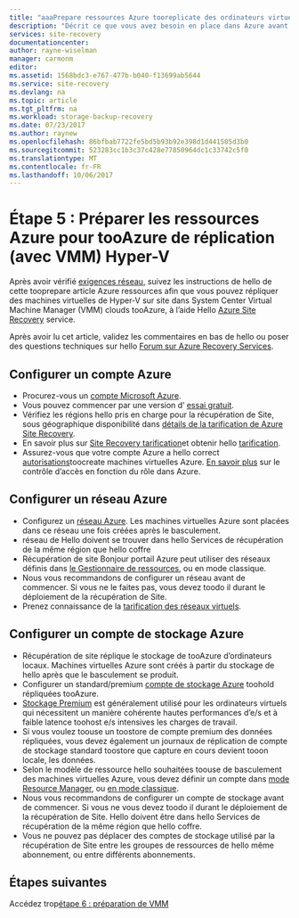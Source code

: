 ```yaml
---
title: "aaaPrepare ressources Azure tooreplicate des ordinateurs virtuels Hyper-V (avec System Center VMM) tooAzure à l’aide d’Azure Site Recovery | Documents Microsoft"
description: "Décrit ce que vous avez besoin en place dans Azure avant de pouvoir répliquer des ordinateurs virtuels Hyper-V (avec VMM) tooAzure, à l’aide d’Azure Site Recovery"
services: site-recovery
documentationcenter: 
author: rayne-wiselman
manager: carmonm
editor: 
ms.assetid: 1568bdc3-e767-477b-b040-f13699ab5644
ms.service: site-recovery
ms.devlang: na
ms.topic: article
ms.tgt_pltfrm: na
ms.workload: storage-backup-recovery
ms.date: 07/23/2017
ms.author: raynew
ms.openlocfilehash: 86bfbab7722fe5bd5b93b92e398d1d441505d3b0
ms.sourcegitcommit: 523283cc1b3c37c428e77850964dc1c33742c5f0
ms.translationtype: MT
ms.contentlocale: fr-FR
ms.lasthandoff: 10/06/2017
---
```

# <a name="step-5-prepare-azure-resources-for-hyper-v-replication-with-vmm-tooazure"></a>Étape 5 : Préparer les ressources Azure pour tooAzure de réplication (avec VMM) Hyper-V

Après avoir vérifié [exigences réseau](vmm-to-azure-walkthrough-network.md), suivez les instructions de hello de cette tooprepare article Azure ressources afin que vous pouvez répliquer des machines virtuelles de Hyper-V sur site dans System Center Virtual Machine Manager (VMM) clouds tooAzure, à l’aide Hello [Azure Site Recovery](site-recovery-overview.md) service.

Après avoir lu cet article, validez les commentaires en bas de hello ou poser des questions techniques sur hello [Forum sur Azure Recovery Services](https://social.msdn.microsoft.com/forums/azure/home?forum=hypervrecovmgr).


## <a name="set-up-an-azure-account"></a>Configurer un compte Azure

- Procurez-vous un [compte Microsoft Azure](http://azure.microsoft.com/).
- Vous pouvez commencer par une version d’ [essai gratuit](https://azure.microsoft.com/pricing/free-trial/).
- Vérifiez les régions hello pris en charge pour la récupération de Site, sous géographique disponibilité dans [détails de la tarification de Azure Site Recovery](https://azure.microsoft.com/pricing/details/site-recovery/).
- En savoir plus sur [Site Recovery tarification](site-recovery-faq.md#pricing)et obtenir hello [tarification](https://azure.microsoft.com/pricing/details/site-recovery/).
- Assurez-vous que votre compte Azure a hello correct [autorisations](site-recovery-role-based-linked-access-control.md#permissions-required-to-enable-replication-for-new-virtual-machines)toocreate machines virtuelles Azure. [En savoir plus](../active-directory/role-based-access-built-in-roles.md) sur le contrôle d’accès en fonction du rôle dans Azure.


## <a name="set-up-an-azure-network"></a>Configurer un réseau Azure

- Configurez un [réseau Azure](../virtual-network/virtual-network-get-started-vnet-subnet.md). Les machines virtuelles Azure sont placées dans ce réseau une fois créées après le basculement.
- réseau de Hello doivent se trouver dans hello Services de récupération de la même région que hello coffre
- Récupération de site Bonjour portail Azure peut utiliser des réseaux définis dans [le Gestionnaire de ressources](../resource-manager-deployment-model.md), ou en mode classique.
- Nous vous recommandons de configurer un réseau avant de commencer. Si vous ne le faites pas, vous devez toodo il durant le déploiement de la récupération de Site.
- Prenez connaissance de la [tarification des réseaux virtuels](https://azure.microsoft.com/pricing/details/virtual-network/).


## <a name="set-up-an-azure-storage-account"></a>Configurer un compte de stockage Azure

- Récupération de site réplique le stockage de tooAzure d’ordinateurs locaux. Machines virtuelles Azure sont créés à partir du stockage de hello après que le basculement se produit.
- Configurer un standard/premium [compte de stockage Azure](../storage/common/storage-create-storage-account.md#create-a-storage-account) toohold répliquées tooAzure.
- [Stockage Premium](../storage/common/storage-premium-storage.md) est généralement utilisé pour les ordinateurs virtuels qui nécessitent un manière cohérente hautes performances d’e/s et à faible latence toohost e/s intensives les charges de travail.
- Si vous voulez toouse un toostore de compte premium des données répliquées, vous devez également un journaux de réplication de compte de stockage standard toostore que capture en cours devient tooon locale, les données.
- Selon le modèle de ressource hello souhaitées toouse de basculement des machines virtuelles Azure, vous devez définir un compte dans [mode Resource Manager](../storage/common/storage-create-storage-account.md), ou [en mode classique](../storage/common/storage-create-storage-account.md).
- Nous vous recommandons de configurer un compte de stockage avant de commencer. Si vous ne vous devez toodo il durant le déploiement de la récupération de Site. Hello doivent être dans hello Services de récupération de la même région que hello coffre.
- Vous ne pouvez pas déplacer des comptes de stockage utilisé par la récupération de Site entre les groupes de ressources de hello même abonnement, ou entre différents abonnements.


## <a name="next-steps"></a>Étapes suivantes

Accédez trop[étape 6 : préparation de VMM](vmm-to-azure-walkthrough-vmm-hyper-v.md)
